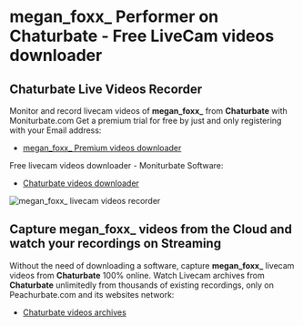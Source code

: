 # megan_foxx_ Performer on Chaturbate - Free LiveCam videos downloader

## Chaturbate Live Videos Recorder

Monitor and record livecam videos of **megan_foxx_** from **Chaturbate** with Moniturbate.com
Get a premium trial for free by just and only registering with your Email address:
* [megan_foxx_ Premium videos downloader](https://moniturbate.com/request-demo-licence-key.html)

Free livecam videos downloader - Moniturbate Software:
* [Chaturbate videos downloader](https://moniturbate.com/moniturbate-download-software.html)

![megan_foxx_ livecam videos recorder](https://peachurnet.com/templates/moniturbate-software.png)


## Capture megan_foxx_ videos from the Cloud and watch your recordings on Streaming

Without the need of downloading a software, capture **megan_foxx_** livecam videos from **Chaturbate** 100% online.
Watch Livecam archives from **Chaturbate** unlimitedly from thousands of existing recordings, only on Peachurbate.com and its websites network:
* [Chaturbate videos archives](https://peachurnet.com/)